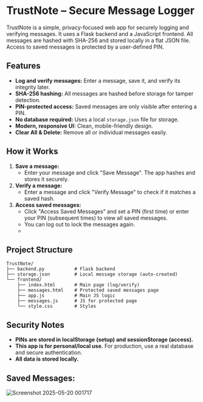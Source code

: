 # TrustNote – Secure Message Logger

TrustNote is a simple, privacy-focused web app for securely logging and verifying messages. It uses a Flask backend and a  JavaScript frontend. All messages are hashed with SHA-256 and stored locally in a flat JSON file. Access to saved messages is protected by a user-defined PIN.

## Features

- **Log and verify messages:** Enter a message, save it, and verify its integrity later.
- **SHA-256 hashing:** All messages are hashed before storage for tamper detection.
- **PIN-protected access:** Saved messages are only visible after entering a PIN.
- **No database required:** Uses a local `storage.json` file for storage.
- **Modern, responsive UI:** Clean, mobile-friendly design.
- **Clear All & Delete:** Remove all or individual messages easily.

## How it Works

1. **Save a message:**
   - Enter your message and click "Save Message". The app hashes and stores it securely.
2. **Verify a message:**
   - Enter a message and click "Verify Message" to check if it matches a saved hash.
3. **Access saved messages:**
   - Click "Access Saved Messages" and set a PIN (first time) or enter your PIN (subsequent times) to view all saved messages.
   - You can log out to lock the messages again.
   - 
## Project Structure

```
TrustNote/
├── backend.py           # Flask backend
├── storage.json         # Local message storage (auto-created)
└── frontend/
    ├── index.html       # Main page (log/verify)
    ├── messages.html    # Protected saved messages page
    ├── app.js           # Main JS logic
    ├── messages.js      # JS for protected page
    └── style.css        # Styles
```

## Security Notes
- **PINs are stored in localStorage (setup) and sessionStorage (access).**
- **This app is for personal/local use.** For production, use a real database and secure authentication.
- **All data is stored locally.**
## Saved Messages:
![Screenshot 2025-05-20 001717](https://github.com/user-attachments/assets/b30b5679-52cb-4e1c-b5b6-4c1c8c65d5ac)
